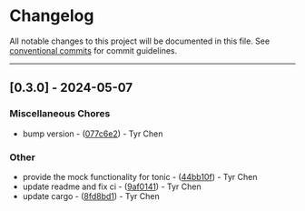 # Changelog

All notable changes to this project will be documented in this file. See [conventional commits](https://www.conventionalcommits.org/) for commit guidelines.

---
## [0.3.0] - 2024-05-07

### Miscellaneous Chores

- bump version - ([077c6e2](https://github.com/tyrchen/tonic-mock/commit/077c6e25b717bc0175516f4364f81f57a5aabeb2)) - Tyr Chen

### Other

- provide the mock functionality for tonic - ([44bb10f](https://github.com/tyrchen/tonic-mock/commit/44bb10ff7387c203d0ee82bd5e8b7934d082ac29)) - Tyr Chen
- update readme and fix ci - ([9af0141](https://github.com/tyrchen/tonic-mock/commit/9af0141c533a15291e778296a557d25b76b8dda0)) - Tyr Chen
- update cargo - ([8fd8bd1](https://github.com/tyrchen/tonic-mock/commit/8fd8bd1ccd270093889703c52e42494bd0266730)) - Tyr Chen

<!-- generated by git-cliff -->
